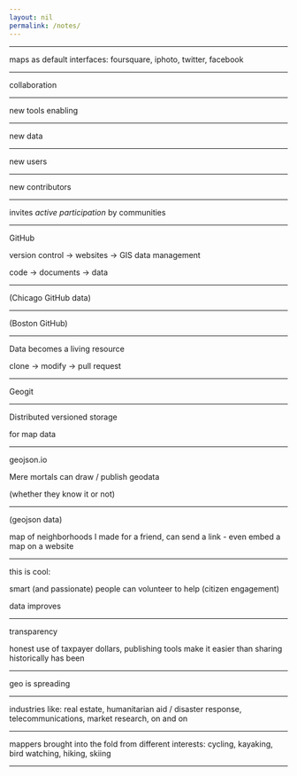 ```yaml
---
layout: nil
permalink: /notes/
---
```



---

maps as default interfaces:
foursquare, iphoto, twitter, facebook

---

collaboration

---

new tools enabling

---

new data

---

new users

---

new contributors

---

invites _active participation_ by communities

---

GitHub

version control -> websites -> GIS data management

code -> documents -> data

---

(Chicago GitHub data)

---

(Boston GitHub)

---

Data becomes a living resource

clone -> modify -> pull request

---

Geogit

---

Distributed versioned storage

for map data

---

geojson.io

Mere mortals can draw / publish geodata

(whether they know it or not)

---

(geojson data)

map of neighborhoods I made for a friend, can send a link - even embed a map on a website

---

this is cool:

smart (and passionate) people can volunteer to help (citizen engagement)

data improves

---

transparency

honest use of taxpayer dollars, publishing tools make it easier than sharing historically has been

---

geo is spreading

---

industries like: real estate, humanitarian aid / disaster response, telecommunications, market research, on and on

---

mappers brought into the fold from different interests: cycling, kayaking, bird watching, hiking, skiing

---
